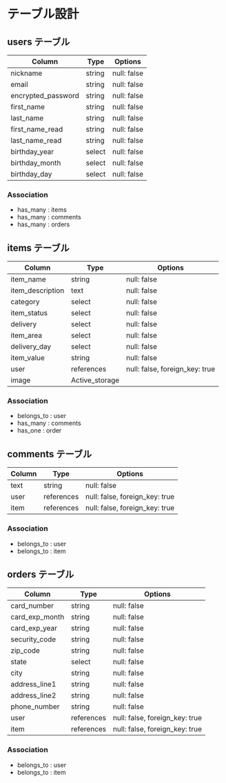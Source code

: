 # テーブル設計

## users テーブル

| Column             | Type   | Options     |
| ------------------ | ------ | ----------- |
| nickname           | string | null: false |
| email              | string | null: false |
| encrypted_password | string | null: false |
| first_name         | string | null: false |
| last_name          | string | null: false |
| first_name_read    | string | null: false |
| last_name_read     | string | null: false |
| birthday_year      | select | null: false |
| birthday_month     | select | null: false |
| birthday_day       | select | null: false |

### Association

- has_many : items
- has_many : comments
- has_many : orders

## items テーブル

| Column           | Type       | Options                        |
| ---------------- | ---------- | ------------------------------ |
| item_name        | string     | null: false                    |
| item_description | text       | null: false                    |
| category         | select     | null: false                    |
| item_status      | select     | null: false                    |
| delivery         | select     | null: false                    |
| item_area        | select     | null: false                    |
| delivery_day     | select     | null: false                    |
| item_value       | string     | null: false                    |
| user             | references | null: false, foreign_key: true |
| image            | Active_storage                              |

### Association

- belongs_to : user
- has_many : comments
- has_one : order

## comments テーブル

| Column | Type   | Options                            |
| ------ | ------ | ---------------------------------- |
| text   | string | null: false                        |
| user   | references | null: false, foreign_key: true |
| item   | references | null: false, foreign_key: true |

### Association

- belongs_to : user
- belongs_to : item

## orders テーブル

| Column         | Type       | Options                        |
| -------------- | ---------- | ------------------------------ |
| card_number    | string     | null: false                    |
| card_exp_month | string     | null: false                    |
| card_exp_year  | string     | null: false                    |
| security_code  | string     | null: false                    |
| zip_code       | string     | null: false                    |
| state          | select     | null: false                    |
| city           | string     | null: false                    |
| address_line1  | string     | null: false                    |
| address_line2  | string     | null: false                    |
| phone_number   | string     | null: false                    |
| user           | references | null: false, foreign_key: true |
| item           | references | null: false, foreign_key: true |

### Association

- belongs_to : user
- belongs_to : item
